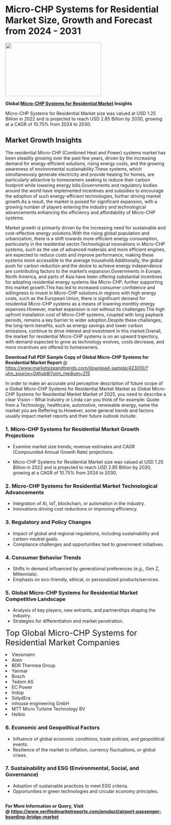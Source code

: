 <H1>Micro-CHP Systems for Residential Market Size, Growth and Forecast from 2024 - 2031</H1><img class="aligncenter size-medium wp-image-584254" src="https://thirdeyenews.in/wp-content/uploads/2024/09/Global-Market-Research-300x168.jpeg" alt="" width="300" height="168" /><p><strong>Global&nbsp;<a href="https://www.marketsizeandtrends.com/download-sample/423010/?utm_source=Github8j?utm_medium=215">Micro-CHP Systems for Residential Market</a> Insights</strong></p><p>Micro-CHP Systems for Residential Market size was valued at USD 1.25 Billion in 2022 and is projected to reach USD 2.85 Billion by 2030, growing at a CAGR of 10.75% from 2024 to 2030.</p><p><h2>Market Growth Insights</h2> <p>The residential Micro-CHP (Combined Heat and Power) systems market has been steadily growing over the past few years, driven by the increasing demand for energy-efficient solutions, rising energy costs, and the growing awareness of environmental sustainability.These systems, which simultaneously generate electricity and provide heating for homes, are particularly attractive to homeowners seeking to reduce their carbon footprint while lowering energy bills.Governments and regulatory bodies around the world have implemented incentives and subsidies to encourage the adoption of such energy-efficient technologies, further driving market growth.As a result, the market is poised for significant expansion, with a growing number of players entering the industry and technological advancements enhancing the efficiency and affordability of Micro-CHP systems.</p> <p>Market growth is primarily driven by the increasing need for sustainable and cost-effective energy solutions.With the rising global population and urbanization, there is a shift towards more efficient energy consumption, particularly in the residential sector.Technological innovations in Micro-CHP systems, such as the use of advanced materials and more efficient engines, are expected to reduce costs and improve performance, making these systems more accessible to the average household.Additionally, the global push for carbon reduction and the desire to achieve energy independence are contributing factors to the market’s expansion.Governments in Europe, North America, and parts of Asia have been offering substantial incentives for adopting residential energy systems like Micro-CHP, further supporting this market growth.This has led to increased consumer confidence and willingness to invest in Micro-CHP solutions.In regions with high energy costs, such as the European Union, there is significant demand for residential Micro-CHP systems as a means of lowering monthly energy expenses.However, market expansion is not without its challenges.The high upfront installation cost of Micro-CHP systems, coupled with long payback periods, remains a key barrier to wider adoption.Despite these challenges, the long-term benefits, such as energy savings and lower carbon emissions, continue to drive interest and investment in this market.Overall, the market for residential Micro-CHP systems is on an upward trajectory, with demand expected to grow as technology evolves, costs decrease, and more incentives are offered to homeowners.</p><p><span class=""><strong>Download Full PDF Sample Copy of Global Micro-CHP Systems for Residential Market Report</strong> @ <a href="https://www.marketsizeandtrends.com/download-sample/423010/?utm_source=Github8j?utm_medium=215" target="_blank">https://www.marketsizeandtrends.com/download-sample/423010/?utm_source=Github8j?utm_medium=215</a></span></p><p>In order to make an accurate and perceptive description of future scope of a Global&nbsp;Micro-CHP Systems for Residential Market Market as Global&nbsp;Micro-CHP Systems for Residential Market Market of 2025, you need to describe a clear Vision &ndash; What Industry or Linda can you think of for example: Quote from a Technology, healthcare, automotive, renewable energy, name the market you are Reffering to.However, some general trends and factors usually impact market reports and their future outlook include:</p><h3>1.&nbsp;<strong>Micro-CHP Systems for Residential Market Growth Projections</strong></h3><ul><li>Examine market size trends, revenue estimates and CAGR (Compounded Annual Growth Rate) projections.</li><li><p>Micro-CHP Systems for Residential Market size was valued at USD 1.25 Billion in 2022 and is projected to reach USD 2.85 Billion by 2030, growing at a CAGR of 10.75% from 2024 to 2030.</p></li></ul><h3>2.&nbsp;<strong>Micro-CHP Systems for Residential Market Technological Advancements</strong></h3><ul><li>Integration of AI, IoT, blockchain, or automation in the industry.</li><li>Innovations driving cost reductions or improving efficiency.</li></ul><h3>3.&nbsp;<strong>Regulatory and Policy Changes</strong></h3><ul><li>Impact of global and regional regulations, including sustainability and carbon-neutral goals.</li><li>Compliance challenges and opportunities tied to government initiatives.</li></ul><h3>4.&nbsp;<strong>Consumer Behavior Trends</strong></h3><ul><li>Shifts in demand influenced by generational preferences (e.g., Gen Z, Millennials).</li><li>Emphasis on eco-friendly, ethical, or personalized products/services.</li></ul><h3>5.&nbsp;<strong>Global Micro-CHP Systems for Residential Market Competitive Landscape</strong></h3><ul><li>Analysis of key players, new entrants, and partnerships shaping the industry.</li><li>Strategies for differentiation and market penetration.</li></ul><p data-pm-slice="1 1 []"><span style="color: inherit; font-family: inherit; font-size: 25px;">Top Global Micro-CHP Systems for Residential Market Companies</span></p><div class="" data-test-id=""><p><li>Viessmann</li><li> Aisin</li><li> BDR Thermea Group</li><li> Yanmar</li><li> Bosch</li><li> Tedom AS</li><li> EC Power</li><li> Indop</li><li> SolydEra</li><li> inhouse engineering GmbH</li><li> MTT Micro Turbine Technology BV</li><li> Helbio</li></p></div><h3>6.&nbsp;<strong>Economic and Geopolitical Factors</strong></h3><ul><li>Influence of global economic conditions, trade policies, and geopolitical events.</li><li>Resilience of the market to inflation, currency fluctuations, or global crises.</li></ul><h3>7.&nbsp;<strong>Sustainability and ESG (Environmental, Social, and Governance)</strong></h3><ul><li>Adoption of sustainable practices to meet ESG criteria.</li><li>Opportunities in green technologies and circular economy principles.</li></ul><h2><strong style="font-size: 14px;">For More Information or Query, Visit @&nbsp;</strong><a style="background-color: #ffffff; font-size: 14px;" href="https://www.marketsizeandtrends.com/report/micro-chp-systems-for-residential-market/" target="_blank">https://www.verifiedmarketreports.com/product/airport-passenger-boarding-bridge-market</a></h2>